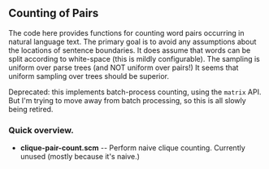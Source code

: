 Counting of Pairs
-----------------
The code here provides functions for counting word pairs occurring in
natural language text.  The primary goal is to avoid any assumptions
about the locations of sentence boundaries. It does assume that words
can be split according to white-space (this is mildly configurable).
The sampling is uniform over parse trees (and NOT uniform over pairs!)
It seems that uniform sampling over trees should be superior.

Deprecated: this implements batch-process counting, using the `matrix` API.
But I'm trying to move away from batch processing, so this is all slowly
being retired.

### Quick overview.

* __clique-pair-count.scm__ -- Perform naive clique counting. Currently
    unused (mostly because it's naive.)
